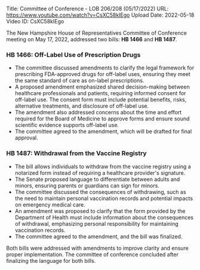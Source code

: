 Title: Committee of Conference - LOB 206/208 (05/17/2022)
URL: https://www.youtube.com/watch?v=CsXC58kIEgo
Upload Date: 2022-05-18
Video ID: CsXC58kIEgo

The New Hampshire House of Representatives Committee of Conference meeting on May 17, 2022, addressed two bills: **HB 1466** and **HB 1487**.

### **HB 1466: Off-Label Use of Prescription Drugs**
- The committee discussed amendments to clarify the legal framework for prescribing FDA-approved drugs for off-label uses, ensuring they meet the same standard of care as on-label prescriptions.
- A proposed amendment emphasized shared decision-making between healthcare professionals and patients, requiring informed consent for off-label use. The consent form must include potential benefits, risks, alternative treatments, and disclosure of off-label use.
- The amendment also addressed concerns about the time and effort required for the Board of Medicine to approve forms and ensure sound scientific evidence supports off-label use.
- The committee agreed to the amendment, which will be drafted for final approval.

### **HB 1487: Withdrawal from the Vaccine Registry**
- The bill allows individuals to withdraw from the vaccine registry using a notarized form instead of requiring a healthcare provider's signature.
- The Senate proposed language to differentiate between adults and minors, ensuring parents or guardians can sign for minors.
- The committee discussed the consequences of withdrawing, such as the need to maintain personal vaccination records and potential impacts on emergency medical care.
- An amendment was proposed to clarify that the form provided by the Department of Health must include information about the consequences of withdrawal, emphasizing personal responsibility for maintaining vaccination records.
- The committee agreed to the amendment, and the bill was finalized.

Both bills were addressed with amendments to improve clarity and ensure proper implementation. The committee of conference concluded after finalizing the language for both bills.